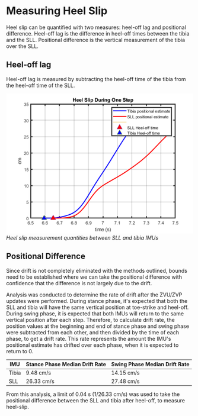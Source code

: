 # Measuring Heel Slip

Heel slip can be quantified with two measures: heel-off lag and positional difference. 
Heel-off lag is the difference in heel-off times between the tibia and the SLL. 
Positional difference is the vertical measurement of the tibia over the SLL. 

## Heel-off lag
Heel-off lag is measured by subtracting the heel-off time of the tibia from the heel-off time of the SLL.

![HeelSlipMeasure](./figs/S3C0T1R_Meas.png)
*Heel slip measurement quantities between SLL and tibia IMUs*

## Positional Difference
Since drift is not completely eliminated with the methods outlined, bounds need to be established where we can take the positional difference with confidence that the difference is not largely due to the drift. 

Analysis was conducted to determine the rate of drift after the ZVU/ZVP updates were performed.
During stance phase, it's expected that both the SLL and tibia will have the same vertical position at toe-strike and heel-off. 
During swing phase, it is expected that both IMUs will return to the same vertical position after each step. 
Therefore, to calculate drift rate, the position values at the beginning and end of stance phase and swing phase were subtracted from each other, and then divided by the time of each phase, to get a drift rate. 
This rate represents the amount the IMU's positional estimate has drifted over each phase, when it is expected to return to 0. 

| IMU | Stance Phase Median Drift Rate | Swing Phase Median Drift Rate|
|-|-|-|
| Tibia | 9.48 cm/s | 14.15 cm/s|
| SLL | 26.33 cm/s | 27.48 cm/s |

From this analysis, a limit of 0.04 s (1/26.33 cm/s) was used to take the positional difference between the SLL and tibia after heel-off, to measure heel-slip. 
